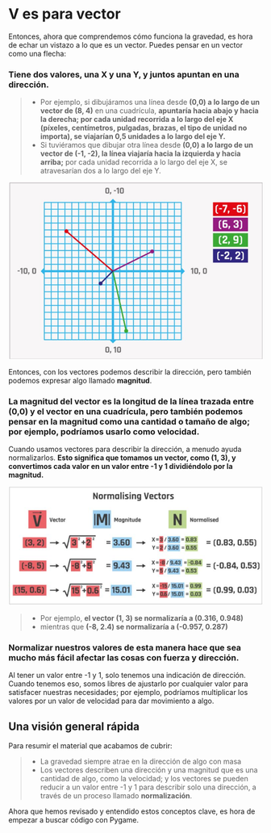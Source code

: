# V es para vector
Entonces, ahora que comprendemos cómo funciona la gravedad, es hora de echar un vistazo a lo que es un vector. Puedes pensar en un vector como una flecha:

### Tiene dos valores, una X y una Y, y juntos apuntan en una dirección. 

>- Por ejemplo, si dibujáramos una línea desde **(0,0) a lo largo de un vector de (8, 4)** en una cuadrícula, **apuntaría hacia abajo y hacia la derecha; por cada unidad recorrida a lo largo del eje X (píxeles, centímetros, pulgadas, brazas, el tipo de unidad no importa), se viajarían 0,5 unidades a lo largo del eje Y.**
>- Si tuviéramos que dibujar otra línea desde **(0,0) a lo largo de un vector de (-1, -2), la línea viajaría hacia la izquierda y hacia arriba;** por cada unidad recorrida a lo largo del eje X, se atravesarían dos a lo largo del eje Y.

![](https://github.com/Ezzzzzzzzzzzzzz/Taller_PyG/blob/pyg_partII/PracticasPyG/Practica6/vectors.JPG)

Entonces, con los vectores podemos describir la dirección, pero también podemos expresar algo llamado **magnitud**. 

### La magnitud del vector es la longitud de la línea trazada entre (0,0) y el vector en una cuadrícula, pero también podemos pensar en la magnitud como una cantidad o tamaño de algo; por ejemplo, podríamos usarlo como velocidad. 

Cuando usamos vectores para describir la dirección, a menudo ayuda normalizarlos. **Esto significa que tomamos un vector, como (1, 3), y convertimos cada valor en un valor entre -1 y 1 dividiéndolo por la magnitud.** 

![](https://github.com/Ezzzzzzzzzzzzzz/Taller_PyG/blob/pyg_partII/PracticasPyG/Practica6/Normalization.JPG)

>- Por ejemplo, **el vector (1, 3) se normalizaría a (0.316, 0.948)**
>- mientras que **(-8, 2.4) se normalizaría a (-0.957, 0.287)**

### Normalizar nuestros valores de esta manera hace que sea mucho más fácil afectar las cosas con fuerza y dirección. 

Al tener un valor entre -1 y 1, solo tenemos una indicación de dirección. Cuando tenemos eso, somos libres de ajustarlo por cualquier valor para satisfacer nuestras necesidades; por ejemplo, podríamos multiplicar los valores por un valor de velocidad para dar movimiento a algo.

## Una visión general rápida

Para resumir el material que acabamos de cubrir:
>- La gravedad siempre atrae en la dirección de algo con masa
>- Los vectores describen una dirección y una magnitud que es una cantidad de algo, como la velocidad; y los vectores se pueden reducir a un valor entre -1 y 1 para describir solo una dirección, a través de un proceso llamado **normalización**. 

Ahora que hemos revisado y entendido estos conceptos clave, es hora de empezar a buscar código con Pygame.
<!--stackedit_data:
eyJoaXN0b3J5IjpbLTE1NTUyNzkwNywtMjAyMzc1MDI0NywtMT
c0ODg5NzE1NywtMjAyNTMzMjgzMywtMzUxODU3MDU4LC03NDQ3
NDcxMjMsMTYzODk5NTk3Ml19
-->